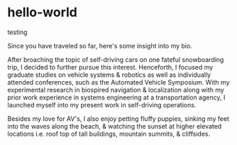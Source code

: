# hello-world
testing

Since you have traveled so far, here's some insight into my bio.

After broaching the topic of self-driving cars on one fateful snowboarding trip, I decided to further pursue this interest. Henceforth, I focused my graduate studies on vehicle systems & robotics as well as individually attended conferences, such as the Automated Vehicle Symposium. With my experimental research in biospired navigation & localization along with my prior work experience in systems engineering at a transportation agency, I launched myself into my present work in self-driving operations. 

Besides my love for AV's, I also enjoy petting fluffy puppies, sinking my feet into the waves along the beach, & watching the sunset at higher elevated locations i.e. roof top of tall buildings, mountain summits, & cliffsides. 
